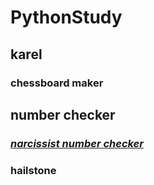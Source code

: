 # PythonStudy
## karel
### chessboard maker
## number checker
### *[narcissist number checker](Assignment2/extension4_narcissistic_checker.py)*
### hailstone 
